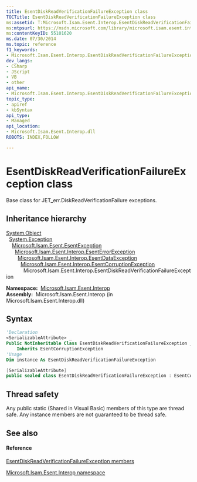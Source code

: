 ```yaml
---
title: EsentDiskReadVerificationFailureException class
TOCTitle: EsentDiskReadVerificationFailureException class
ms:assetid: T:Microsoft.Isam.Esent.Interop.EsentDiskReadVerificationFailureException
ms:mtpsurl: https://msdn.microsoft.com/library/microsoft.isam.esent.interop.esentdiskreadverificationfailureexception(v=EXCHG.10)
ms:contentKeyID: 55101620
ms.date: 07/30/2014
ms.topic: reference
f1_keywords:
- Microsoft.Isam.Esent.Interop.EsentDiskReadVerificationFailureException
dev_langs:
- CSharp
- JScript
- VB
- other
api_name: 
- Microsoft.Isam.Esent.Interop.EsentDiskReadVerificationFailureException
topic_type: 
- apiref
- kbSyntax
api_type: 
- Managed
api_location: 
- Microsoft.Isam.Esent.Interop.dll
ROBOTS: INDEX,FOLLOW

---
```


# EsentDiskReadVerificationFailureException class

Base class for JET_err.DiskReadVerificationFailure exceptions.

## Inheritance hierarchy

[System.Object](/dotnet/api/system.object)  
  [System.Exception](/dotnet/api/system.exception)  
    [Microsoft.Isam.Esent.EsentException](./esentexception-class.md)  
      [Microsoft.Isam.Esent.Interop.EsentErrorException](./esenterrorexception-class.md)  
        [Microsoft.Isam.Esent.Interop.EsentDataException](./esentdataexception-class.md)  
          [Microsoft.Isam.Esent.Interop.EsentCorruptionException](./esentcorruptionexception-class.md)  
            Microsoft.Isam.Esent.Interop.EsentDiskReadVerificationFailureException  

**Namespace:**  [Microsoft.Isam.Esent.Interop](./microsoft.isam.esent.interop-namespace.md)  
**Assembly:**  Microsoft.Isam.Esent.Interop (in Microsoft.Isam.Esent.Interop.dll)

## Syntax

``` vb
'Declaration
<SerializableAttribute> _
Public NotInheritable Class EsentDiskReadVerificationFailureException _
    Inherits EsentCorruptionException
'Usage
Dim instance As EsentDiskReadVerificationFailureException
```

``` csharp
[SerializableAttribute]
public sealed class EsentDiskReadVerificationFailureException : EsentCorruptionException
```

## Thread safety

Any public static (Shared in Visual Basic) members of this type are thread safe. Any instance members are not guaranteed to be thread safe.

## See also

#### Reference

[EsentDiskReadVerificationFailureException members](./esentdiskreadverificationfailureexception-members.md)

[Microsoft.Isam.Esent.Interop namespace](./microsoft.isam.esent.interop-namespace.md)